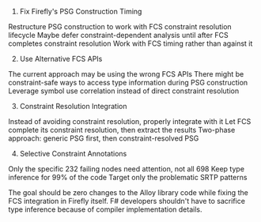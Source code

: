 1. Fix Firefly's PSG Construction Timing

Restructure PSG construction to work with FCS constraint resolution lifecycle
Maybe defer constraint-dependent analysis until after FCS completes constraint resolution
Work with FCS timing rather than against it

2. Use Alternative FCS APIs

The current approach may be using the wrong FCS APIs
There might be constraint-safe ways to access type information during PSG construction
Leverage symbol use correlation instead of direct constraint resolution

3. Constraint Resolution Integration

Instead of avoiding constraint resolution, properly integrate with it
Let FCS complete its constraint resolution, then extract the results
Two-phase approach: generic PSG first, then constraint-resolved PSG

4. Selective Constraint Annotations

Only the specific 232 failing nodes need attention, not all 698
Keep type inference for 99% of the code
Target only the problematic SRTP patterns

The goal should be zero changes to the Alloy library code while fixing the FCS integration in Firefly itself. F# developers shouldn't have to sacrifice type inference because of compiler implementation details.